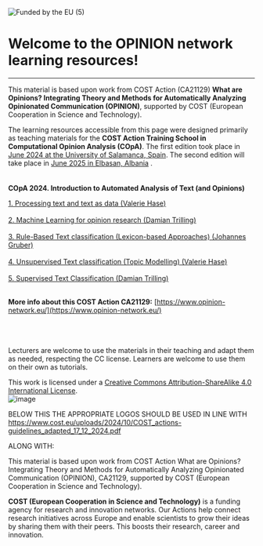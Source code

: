 
![Funded by the EU (5)](https://github.com/user-attachments/assets/0307ca8e-50a5-44a7-aef7-b36af5df794b)

# Welcome to the OPINION network learning resources! 
---
This material is based upon work from COST Action (CA21129) **What are Opinions? Integrating Theory and Methods for Automatically Analyzing Opinionated Communication (OPINION)**, supported by COST (European Cooperation in Science and Technology). <br>

The learning resources accessible from this page were designed primarily as teaching materials for the **COST Action Training School in Computational Opinion Analysis (COpA)**. The first edition took place in [June 2024 at the University of Salamanca, Spain](https://www.opinion-network.eu/updates/cost-action-training-school-in-salamanca-spain_2023-11-07). The second edition will take place in [June 2025 in Elbasan, Albania](https://www.opinion-network.eu/updates/cost-action-training-school-in-tirana-albania_2025-01-29) . <br> 
<br>
<br>
**COpA 2024. Introduction to Automated Analysis of Text (and Opinions)** <br>

[1. Processing text and text as data (Valerie Hase)](https://github.com/valeriehase/Salamanca-CSS-SummerSchool/tree/main)<br>
<br>
[2. Machine Learning for opinion research (Damian Trilling)](https://github.com/damian0604/teaching-cost) <br>
<br>
[3. Rule-Based Text classification (Lexicon-based Approaches) (Johannes Gruber)](https://github.com/JBGruber/copa_summer-school-dictionary) <br>
<br>
[4. Unsupervised Text classification (Topic Modelling) (Valerie Hase)](https://github.com/valeriehase/Salamanca-CSS-SummerSchool/tree/main) <br>
<br>
[5. Supervised Text Classification (Damian Trilling)](https://github.com/damian0604/teaching-cost) <br>
<br>

**More info about this COST Action CA21129:** [https://www.opinion-network.eu/](https://www.opinion-network.eu/)
<br>
<br>
<br>
<br>

Lecturers are welcome to use the materials in their teaching and adapt them as needed, respecting the CC license. Learners are welcome to use them on their own as tutorials. <br>

This work is licensed under a [Creative Commons Attribution-ShareAlike 4.0 International License](https://creativecommons.org/licenses/by-sa/4.0/). <br>
![image](https://github.com/user-attachments/assets/afea7a71-101b-4c98-a80a-ffcf170c0bf4)

BELOW THIS THE APPROPRIATE LOGOS SHOULD BE USED IN LINE WITH https://www.cost.eu/uploads/2024/10/COST_actions-guidelines_adapted_17_12_2024.pdf

ALONG WITH:

This material is based upon work from COST Action What are Opinions? Integrating Theory and Methods for Automatically Analyzing Opinionated Communication (OPINION), CA21129, supported by COST (European Cooperation in Science and Technology).

**COST (European Cooperation in Science and Technology)** is a funding agency for research and innovation networks. Our Actions help connect research initiatives across Europe and enable scientists to grow their ideas by sharing them with their peers. This boosts their research, career and innovation.
